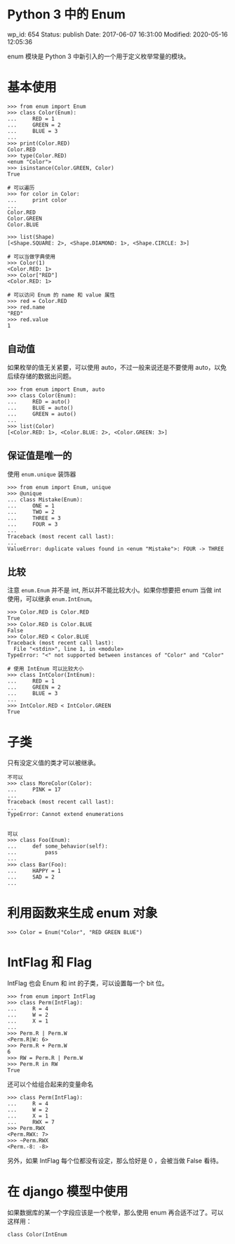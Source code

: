 # Python 3 中的 Enum


wp_id: 654
Status: publish
Date: 2017-06-07 16:31:00
Modified: 2020-05-16 12:05:36


enum 模块是 Python 3 中新引入的一个用于定义枚举常量的模块。

# 基本使用

```
>>> from enum import Enum
>>> class Color(Enum):
...     RED = 1
...     GREEN = 2
...     BLUE = 3
...
>>> print(Color.RED)
Color.RED
>>> type(Color.RED)
<enum "Color">
>>> isinstance(Color.GREEN, Color)
True

# 可以遍历
>>> for color in Color:
...     print color
...
Color.RED
Color.GREEN
Color.BLUE

>>> list(Shape)
[<Shape.SQUARE: 2>, <Shape.DIAMOND: 1>, <Shape.CIRCLE: 3>]

# 可以当做字典使用
>>> Color(1)
<Color.RED: 1>
>>> Color["RED"]
<Color.RED: 1>

# 可以访问 Enum 的 name 和 value 属性
>>> red = Color.RED
>>> red.name
"RED"
>>> red.value
1
```

## 自动值

如果枚举的值无关紧要，可以使用 auto，不过一般来说还是不要使用 auto，以免后续存储的数据出问题。

```
>>> from enum import Enum, auto
>>> class Color(Enum):
...     RED = auto()
...     BLUE = auto()
...     GREEN = auto()
...
>>> list(Color)
[<Color.RED: 1>, <Color.BLUE: 2>, <Color.GREEN: 3>]
```

## 保证值是唯一的

使用 `enum.unique` 装饰器
```
>>> from enum import Enum, unique
>>> @unique
... class Mistake(Enum):
...     ONE = 1
...     TWO = 2
...     THREE = 3
...     FOUR = 3
...
Traceback (most recent call last):
...
ValueError: duplicate values found in <enum "Mistake">: FOUR -> THREE
```

## 比较

注意 `enum.Enum` 并不是 int, 所以并不能比较大小。如果你想要把 enum 当做 int 使用，可以继承 `enum.IntEnum`。
```
>>> Color.RED is Color.RED
True
>>> Color.RED is Color.BLUE
False
>>> Color.RED < Color.BLUE
Traceback (most recent call last):
  File "<stdin>", line 1, in <module>
TypeError: "<" not supported between instances of "Color" and "Color"

# 使用 IntEnum 可以比较大小
>>> class IntColor(IntEnum):
...     RED = 1
...     GREEN = 2
...     BLUE = 3
...
>>> IntColor.RED < IntColor.GREEN
True
```

# 子类

只有没定义值的类才可以被继承。

```
不可以
>>> class MoreColor(Color):
...     PINK = 17
...
Traceback (most recent call last):
...
TypeError: Cannot extend enumerations


可以
>>> class Foo(Enum):
...     def some_behavior(self):
...         pass
...
>>> class Bar(Foo):
...     HAPPY = 1
...     SAD = 2
...

```

# 利用函数来生成 enum 对象

```
>>> Color = Enum("Color", "RED GREEN BLUE")

```

# IntFlag 和 Flag

IntFlag 也会 Enum 和 int 的子类，可以设置每一个 bit 位。

```
>>> from enum import IntFlag
>>> class Perm(IntFlag):
...     R = 4
...     W = 2
...     X = 1
...
>>> Perm.R | Perm.W
<Perm.R|W: 6>
>>> Perm.R + Perm.W
6
>>> RW = Perm.R | Perm.W
>>> Perm.R in RW
True
```

还可以个给组合起来的变量命名

```
>>> class Perm(IntFlag):
...     R = 4
...     W = 2
...     X = 1
...     RWX = 7
>>> Perm.RWX
<Perm.RWX: 7>
>>> ~Perm.RWX
<Perm.-8: -8>
```
另外，如果 IntFlag 每个位都没有设定，那么恰好是 0 ，会被当做 False 看待。

# 在 django 模型中使用

如果数据库的某一个字段应该是一个枚举，那么使用 enum 再合适不过了。可以这样用：

```
class Color(IntEnum